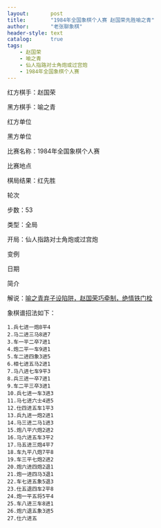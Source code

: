 ```yaml
---
layout:       post
title:        "1984年全国象棋个人赛 赵国荣先胜喻之青"
author:       "老张聊象棋"
header-style: text
catalog:      true
tags:
    - 赵国荣
    - 喻之青
    - 仙人指路对士角炮或过宫炮
    - 1984年全国象棋个人赛
---
```

红方棋手：赵国荣

黑方棋手：喻之青

红方单位

黑方单位

比赛名称：1984年全国象棋个人赛

比赛地点

棋局结果：红先胜

轮次

步数：53

类型：全局

开局：仙人指路对士角炮或过宫炮

变例

日期

简介

解说：[喻之青弃子设陷阱，赵国荣巧牵制，绝情铁门栓](https://youtu.be/IxwnmCpYac8)

象棋谱招法如下：
```
1.兵七进一炮8平4
2.马二进三马8进7
3.车一平二卒7进1
4.炮二平一车9进1
5.车二进四象3进5
6.相七进五马2进1
7.马八进七车9平3
8.兵三进一卒7进1
9.车二平三卒3进1
10.兵七进一车3进3
11.马七进六士4进5
12.仕四进五车1平3
13.兵九进一炮2进1
14.马三进二马1进3
15.炮八平六炮2进2
16.马六进五车3平2
17.马五进三炮4平7
18.车九平八炮7平8
19.车三平七炮2进2
20.炮六进四炮2退1
21.炮一进四马3退1
22.车七进五象5退3
23.仕五退四车2平8
24.炮一平五将5平4
25.车八进三车8进1
26.炮六退五象3进5
27.仕六进五
```
